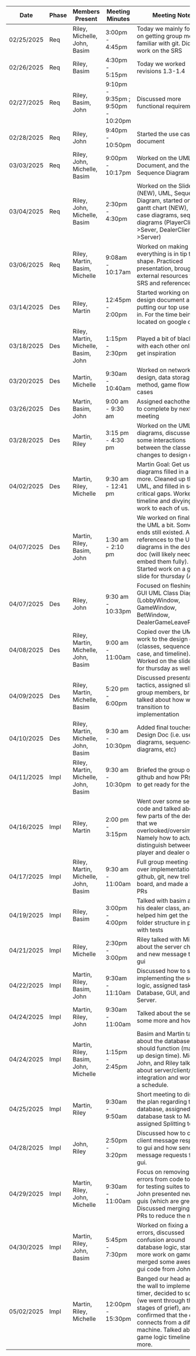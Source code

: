 | Date       | Phase | Members Present                      | Meeting Minutes                     | Meeting Notes                                                                                                                                                                                                           |
| ---------- | ----- | ------------------------------------ | ----------------------------------- | -------------                                                                                                                                                                                                           |
| 02/25/2025 | Req   | Riley, Michelle, John, Basim         | 3:00pm - 4:45pm                     | Today we mainly focused on getting group members familiar with git. Did a little work on the SRS                                                                                                                        |
| 02/26/2025 | Req   | Riley, Basim                         | 4:30pm - 5:15pm                     | Today we worked revisions 1.3-1.4                                                                                                                                                                                       |
| 02/27/2025 | Req   | Riley, Basim, John                   | 9:10pm - 9:35pm ; 9:50pm - 10:20pm  | Discussed more functional requirements                                                                                                                                                                                  |
| 02/28/2025 | Req   | Riley, John                          | 9:40pm - 10:50pm                    | Started the use case document                                                                                                                                                                                           |
| 03/03/2025 | Req   | Riley, John, Michelle, Basim         | 9:00pm - 10:17pm                    | Worked on the UML Document, and the Sequence Diagram                                                                                                                                                                    |
| 03/04/2025 | Req   | Riley, John, Michelle, Basim         | 2:30pm - 4:30pm                     | Worked on the Slideshow (NEW), UML, Sequence Diagram, started on the gantt chart (NEW), use case diagrams, sequence diagrams (PlayerClient->Sever, DealerClient->Server)                                                |
| 03/06/2025 | Req   | Riley, Martin, Basim, Michelle       | 9:08am - 10:17am                    | Worked on making sure everything is in tip top shape. Practiced presentation, brought over external resources to the SRS and referenced them.                                                                           |
| 03/14/2025 | Des   | Riley, Martin                        | 12:45pm - 2:00pm                    | Started working on a design document and putting our top use cases in. For the time being it is located on google docs                                                                                                  |
| 03/18/2025 | Des   | Riley, Martin, Michelle, Basim, John | 1:15pm - 2:30pm                     | Played a bit of blackjack with each other online to get inspiration                                                                                                                                                     |
| 03/20/2025 | Des   | Martin, Michelle                     | 9:30am - 10:40am                    | Worked on network design, data storage method, game flow use cases                                                                                                                                                      |
| 03/26/2025 | Des   | Martin, Basim, John                  | 9:00 am - 9:30 am                   | Assigned eachother work to complete by next meeting                                                                                                                                                                     |
| 03/28/2025 | Des   | Martin, Riley                        | 3:15 pm - 4:30 pm                   | Worked on the UML class diagrams, discussed some interactions between the classes, no changes to design doc                                                                                                             |
| 04/02/2025 | Des   | Martin, Riley, Michelle              | 9:30 am - 12:41 pm                  | Martin Goal: Get use case diagrams filled in a bit more. Cleaned up the UML, and filled in some critical gaps. Worked on a timeline and divying out work to each of us.                                                 |
| 04/07/2025 | Des   | Martin, Riley, Basim, John           | 1:30 am - 2:10 pm                   | We worked on finalizing the UML a bit. Some open ends still existed. Added references to the UML diagrams in the design doc (will likely need to embed them fully). Started work on a google slide for thursday (Apr 9) |
| 04/07/2025 | Des   | Riley, John                          | 9:30 am - 10:33pm                   | Focused on fleshing out GUI UML Class Diagrams (LobbyWindow, GameWindow, BetWindow, DealerGameLeavePopup)                                                                                                               |
| 04/08/2025 | Des   | Riley, Martin, Michelle, John, Basim | 9:00 am - 11:00am                   | Copied over the UML work to the design doc (classes, sequence, use case, and timeline). Worked on the slideshow for thursday as well                                                                                    |
| 04/09/2025 | Des   | Riley, Martin, Michelle, Basim       | 5:20 pm - 6:00pm                    | Discussed presentation tactics, assigned slides to group members, briefly talked about how we'd transition to implementation                                                                                            |
| 04/10/2025 | Des   | Riley, Martin, Michelle, John, Basim | 9:30 am - 10:30pm                   | Added final touches to the Design Doc (i.e. use case diagrams, sequence diagrams, etc)                                                                                                                                  |
| 04/11/2025 | Impl  | Riley, Martin, Michelle, John, Basim | 9:30 am - 10:30pm                   | Briefed the group on github and how PRs work to get ready for the sprint.                                                                                                                                               |
| 04/16/2025 | Impl  | Riley, Martin                        | 2:00 pm - 3:15pm                    | Went over some server code and talked about a few parts of the design that we overlooked/oversimplified. Namely how to actually distinguish between player and dealer on login.                                         |
| 04/17/2025 | Impl  | Riley, Martin, Michelle, John, Basim | 9:30 am - 11:00am                   | Full group meeting going over implementation, github, git, new trello board, and made a few PRs                                                                                                                         |
| 04/19/2025 | Impl  | Riley, Basim                         | 3:00pm - 4:00pm                     | Talked with basim about his dealer class, and helped him get the new folder structure in place with tests                                                                                                               |
| 04/21/2025 | Impl  | Riley, Michelle                      | 2:30pm - 3:00pm                     | Riley talked with Michelle about the server changes and new message testing gui                                                                                                                                         |
| 04/22/2025 | Impl  | Martin, Riley, Basim, John           | 9:30am - 11:10am                    | Discussed how to start implementing the server logic, assigned tasks for Database, GUI, and Server.                                                                                                                     |
| 04/24/2025 | Impl  | Martin, Riley, John                  | 9:30am - 11:00am                    | Talked about the server some more and how                                                                                                                                                                               |
| 04/24/2025 | Impl  | Martin, Riley, Basim, John, Michelle | 1:15pm - 2:45pm                     | Basim and Martin talked about the database should function (making up design time). Michelle, John, and Riley talked about server/client/gui integration and worked on a schedule.                                      |
| 04/25/2025 | Impl  | Martin, Riley                        | 9:30am - 9:50am                     | Short meeting to discuss the plan regarding the database, assigned database task to Martin, assigned Splitting to Riley                                                                                                 |
| 04/28/2025 | Impl  | John, Riley                          | 2:50pm - 3:20pm                     | Discussed how to connect client message responses to gui and how send message requests from gui. |
| 04/29/2025 | Impl  | Martin, Riley, John, Michelle        | 9:30am - 11:00am                    | Focus on removing all errors from code to allow for testing suites to run. John presented new lobby guis (which are great). Discussed merging test PRs to reduce the number. |
| 04/30/2025 | Impl  | Martin, Riley, John, Basim           | 5:45pm - 7:30pm                     | Worked on fixing a ton of errors, discussed confusion around database logic, started more work on game logic, merged some awesome gui code from John. |
| 05/02/2025 | Impl  | Martin, Riley, Michelle              | 12:00pm - 15:30pm                   | Banged our head against the wall to implement timer, decided to scrap it (we went through the 5 stages of grief), and confirmed that the client connects from a different machine. Talked about our game logic timeline a bit more. | 
